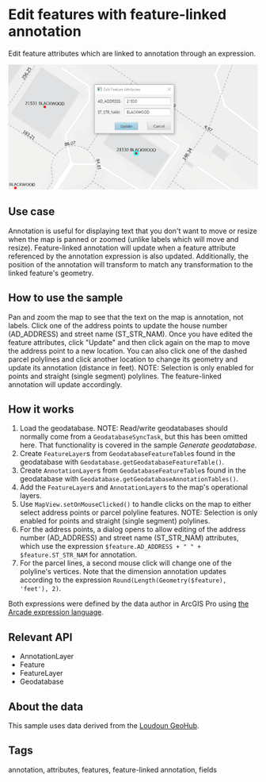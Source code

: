 # Edit features with feature-linked annotation

Edit feature attributes which are linked to annotation through an expression.

![Image of edit features with feature-linked annotation](EditFeaturesWithFeatureLinkedAnnotation.png)

## Use case

Annotation is useful for displaying text that you don't want to move or resize when the map is panned or zoomed (unlike labels which will move and resize). Feature-linked annotation will update when a feature attribute referenced by the annotation expression is also updated. Additionally, the position of the annotation will transform to match any transformation to the linked feature's geometry.

## How to use the sample

Pan and zoom the map to see that the text on the map is annotation, not labels. Click one of the address points to update the house number (AD_ADDRESS) and street name (ST_STR_NAM). Once you have edited the feature attributes, click "Update" and then click again on the map to move the address point to a new location. You can also click one of the dashed parcel polylines and click another location to change its geometry and update its annotation (distance in feet). NOTE: Selection is only enabled for points and straight (single segment) polylines.
The feature-linked annotation will update accordingly.

## How it works

1. Load the geodatabase. NOTE: Read/write geodatabases should normally come from a `GeodatabaseSyncTask`, but this has been omitted here. That functionality is covered in the sample *Generate geodatabase*.
2. Create `FeatureLayer`s from `GeodatabaseFeatureTable`s found in the geodatabase with `Geodatabase.getGeodatabaseFeatureTable()`.
3. Create `AnnotationLayer`s from `GeodatabaseFeatureTable`s found in the geodatabase with `Geodatabase.getGeodatabaseAnnotationTables()`.
4. Add the `FeatureLayer`s and `AnnotationLayer`s to the map's operational layers.
5. Use `MapView.setOnMouseClicked()` to handle clicks on the map to either select address points or parcel polyline features. NOTE: Selection is only enabled for points and straight (single segment) polylines.
6. For the address points, a dialog opens to allow editing of the address number (AD_ADDRESS) and street name (ST_STR_NAM) attributes, which use the expression `$feature.AD_ADDRESS + " " + $feature.ST_STR_NAM` for annotation.
7. For the parcel lines, a second mouse click will change one of the polyline's vertices. Note that the dimension annotation updates according to the expression `Round(Length(Geometry($feature), 'feet'), 2)`.

Both expressions were defined by the data author in ArcGIS Pro using [the Arcade expression language](https://developers.arcgis.com/arcade/).

## Relevant API

* AnnotationLayer
* Feature
* FeatureLayer
* Geodatabase

## About the data

This sample uses data derived from the [Loudoun GeoHub](https://geohub-loudoungis.opendata.arcgis.com/).

## Tags

annotation, attributes, features, feature-linked annotation, fields